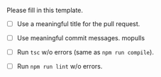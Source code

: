 Please fill in this template.

- [ ] Use a meaningful title for the pull request.
- [ ] Use meaningful commit messages. mopulls
- [ ] Run `tsc` w/o errors (same as `npm run compile`).
- [ ] Run `npm run lint` w/o errors.

